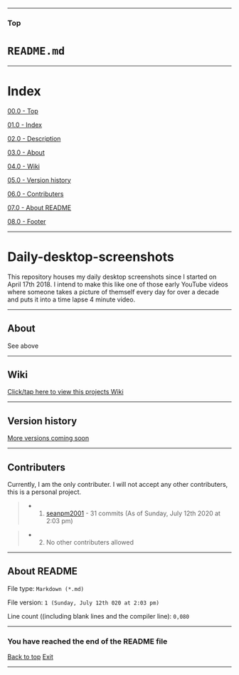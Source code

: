 
***

### Top

# `README.md`

***

# Index

[00.0 - Top](#Top)

[01.0 - Index](#Index)

[02.0 - Description](#Daily-desktop-screenshots)

[03.0 - About](#About)

[04.0 - Wiki](#Wiki)

[05.0 - Version history](#Version-history)

[06.0 - Contributers](#Contributers)

[07.0 - About README](#About-README)

[08.0 - Footer](#You-have-reached-the-end-of-the-README-file)

***

# Daily-desktop-screenshots
This repository houses my daily desktop screenshots since I started on April 17th 2018. I intend to make this like one of those early YouTube videos where someone takes a picture of themself every day for over a decade and puts it into a time lapse 4 minute video.

***

## About

See above

***

## Wiki

[Click/tap here to view this projects Wiki](https://github.com/seanpm2001/Daily-desktop-screenshots/wiki)

***

## Version history

[More versions coming soon](https://www.example.com)

***

## Contributers

Currently, I am the only contributer. I will not accept any other contributers, this is a personal project.

> * 1. [seanpm2001](https://github.com/seanpm2001/) - 31 commits (As of Sunday, July 12th 2020 at 2:03 pm)

> * 2. No other contributers allowed

***

## About README

File type: `Markdown (*.md)`

File version: `1 (Sunday, July 12th 020 at 2:03 pm)`

Line count ((including blank lines and the compiler line): `0,080`

***

### You have reached the end of the README file

[Back to top](#Top) [Exit](https://github.com)

***
